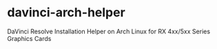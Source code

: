 # davinci-arch-helper
DaVinci Resolve Installation Helper on Arch Linux for RX 4xx/5xx Series Graphics Cards
